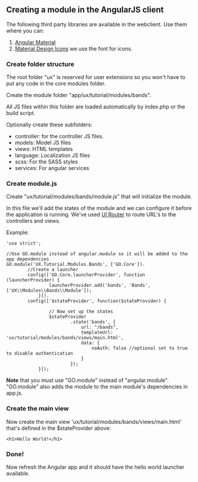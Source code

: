 Creating a module in the AngularJS client
-----------------------------------------

The following third party libraries are available in the webclient. Use them
where you can:

1. [Angular Material](https://material.angularjs.org/latest/)
2. [Material Design Icons](https://materialdesignicons.com/) we use the font for icons.


### Create folder structure

The root folder "ux" is reserved for user extensions so you won't have to put
any code in the core modules folder.

Create the module folder "app/ux/tutorial/modules/bands".

All JS files within this folder are loaded automatically by index.php or the
build script.

Optionally create these subfolders:

- controller: for the controller JS files.
- models: Model JS files
- views: HTML templates
- language: Localization JS files
- scss: For the SASS styles
- services: For angular services

### Create module.js
Create "ux/tutorial/modules/bands/module.js" that will initialize the module.

In this file we'll add the states of the module and we can configure it before 
the application is running. We've used [UI Router](https://angular-ui.github.io/ui-router/site/#/api/ui.router) 
to route URL's to the controllers and views.

Example:

```````````````````````````````````````````````````````````````````````````````````````````````````````````````````````
'use strict';

//Use GO.module instead of angular.module so it will be added to the app dependencies
GO.module('UX.Tutorial.Modules.Bands', ['GO.Core']).
		//Create a launcher
		config(['GO.Core.launcherProvider', function (launcherProvider) {								
				launcherProvider.add('bands', 'Bands', ['UX\\Modules\\Bands\\Module']);
			}]).
		config(['$stateProvider', function($stateProvider) {

				// Now set up the states
				$stateProvider
						.state('bands', {
							url: "/bands",
							templateUrl: 'ux/tutorial/modules/bands/views/main.html',
							data: {
								noAuth: false //optional set to true to disable authentication
							}
						});
			}]);
```````````````````````````````````````````````````````````````````````````````````````````````````````````````````````

**Note** that you must use "GO.module" instead of "angular.module". "GO.module" also
adds the module to the main module's dependencies in app.js.


### Create the main view

Now create the main view 'ux/tutorial/modules/bands/views/main.html' that's defined in the 
$stateProvider above:

```````````````````````````````````````````````````````````````````````````````````````````````````````````````````````
<h1>Hello World!</h1>
```````````````````````````````````````````````````````````````````````````````````````````````````````````````````````

### Done!
Now refresh the Angular app and it should have the hello world launcher available.
